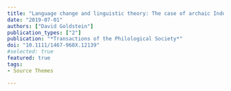 ```yaml
---
title: "Language change and linguistic theory: The case of archaic Indo-European conjunction"
date: "2019-07-01"
authors: ["David Goldstein"]
publication_types: ["2"]
publication: "*Transactions of the Philological Society*"
doi: "10.1111/1467-968X.12139"
#selected: true
featured: true
tags:
- Source Themes

---
```

